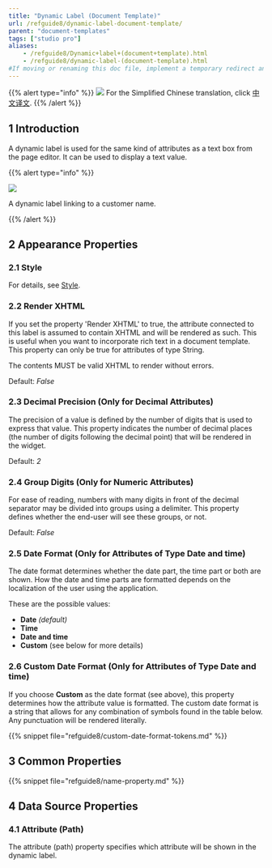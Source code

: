 ```yaml
---
title: "Dynamic Label (Document Template)"
url: /refguide8/dynamic-label-document-template/
parent: "document-templates"
tags: ["studio pro"]
aliases:
    - /refguide8/Dynamic+label+(document+template).html
    - /refguide8/dynamic-label-(document-template).html
#If moving or renaming this doc file, implement a temporary redirect and let the respective team know they should update the URL in the product. See Mapping to Products for more details.
---
```


{{% alert type="info" %}}
<img src="attachments/chinese-translation/china.png" style="display: inline-block; margin: 0" /> For the Simplified Chinese translation, click [中文译文](https://cdn.mendix.tencent-cloud.com/documentation/refguide8/dynamic-label-document-template.pdf).
{{% /alert %}}

## 1 Introduction

A dynamic label is used for the same kind of attributes as a text box from the page editor. It can be used to display a text value.

{{% alert type="info" %}}

![](/attachments/refguide8/modeling/resources/document-templates/dynamic-label-document-template/918131.png)

A dynamic label linking to a customer name.

{{% /alert %}}

## 2 Appearance Properties

### 2.1 Style

For details, see [Style](/refguide/style/).

### 2.2 Render XHTML

If you set the property 'Render XHTML' to true, the attribute connected to this label is assumed to contain XHTML and will be rendered as such. This is useful when you want to incorporate rich text in a document template. This property can only be true for attributes of type String.

The contents MUST be valid XHTML to render without errors.

Default: *False*

### 2.3 Decimal Precision (Only for Decimal Attributes)

The precision of a value is defined by the number of digits that is used to express that value. This property indicates the number of decimal places (the number of digits following the decimal point) that will be rendered in the widget.

Default: *2*

### 2.4 Group Digits (Only for Numeric Attributes)

For ease of reading, numbers with many digits in front of the decimal separator may be divided into groups using a delimiter. This property defines whether the end-user will see these groups, or not.

Default: *False*

### 2.5 Date Format (Only for Attributes of Type **Date and time**)

The date format determines whether the date part, the time part or both are shown. How the date and time parts are formatted depends on the localization of the user using the application.

These are the possible values:

* **Date** *(default)*
* **Time**
* **Date and time**
* **Custom** (see below for more details)

### 2.6 Custom Date Format (Only for Attributes of Type **Date and time**)

If you choose **Custom** as the date format (see above), this property determines how the attribute value is formatted. The custom date format is a string that allows for any combination of symbols found in the table below. Any punctuation will be rendered literally.

{{% snippet file="refguide8/custom-date-format-tokens.md" %}}

## 3 Common Properties

{{% snippet file="refguide8/name-property.md" %}}

## 4 Data Source Properties

### 4.1 Attribute (Path)

The attribute (path) property specifies which attribute will be shown in the dynamic label.
